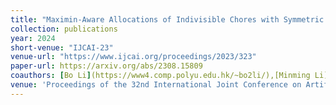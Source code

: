 ```yaml
---
title: "Maximin-Aware Allocations of Indivisible Chores with Symmetric and Asymmetric Agents"
collection: publications
year: 2024
short-venue: "IJCAI-23"
venue-url: "https://www.ijcai.org/proceedings/2023/323"
paper-url: https://arxiv.org/abs/2308.15809
coauthors: [Bo Li](https://www4.comp.polyu.edu.hk/~bo2li/),[Minming Li](https://www.cs.cityu.edu.hk/~minmli/) 
venue: 'Proceedings of the 32nd International Joint Conference on Artificial Intelligence (IJCAI-23)'
---
```

